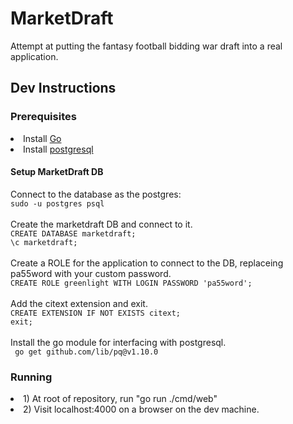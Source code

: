 <h1> MarketDraft </h1>
Attempt at putting the fantasy football bidding war draft into a real application.

<h2>Dev Instructions</h2>
<h3> Prerequisites </h3>
<li> Install <a href = "https://go.dev/doc/install"> Go </a> </li>
<li> Install <a href = "https://www.postgresql.org/"> postgresql </a> </li>
<h4> Setup MarketDraft DB </h4>
Connect to the database as the postgres:<br/>
<code>sudo -u postgres psql</code><br/>
<br/>
Create the marketdraft DB and connect to it. <br/>
<code>CREATE DATABASE marketdraft;</code><br/>
<code>\c marketdraft;</code><br/>
<br/>
Create a ROLE for the application to connect to the DB, replaceing pa55word with your custom password.<br/>
<code>CREATE ROLE greenlight WITH LOGIN PASSWORD 'pa55word';</code><br/>
<br/>
Add the citext extension and exit.<br/>
<code>CREATE EXTENSION IF NOT EXISTS citext;</code><br/>
<code>exit;</code><br/>
<br/>
Install the go module for interfacing with postgresql.<br/>
<code> go get github.com/lib/pq@v1.10.0 </code><br/>
<h3> Running </h3>
<li> 1) At root of repository, run "go run ./cmd/web" </li>
<li> 2) Visit localhost:4000 on a browser on the dev machine. </li>
